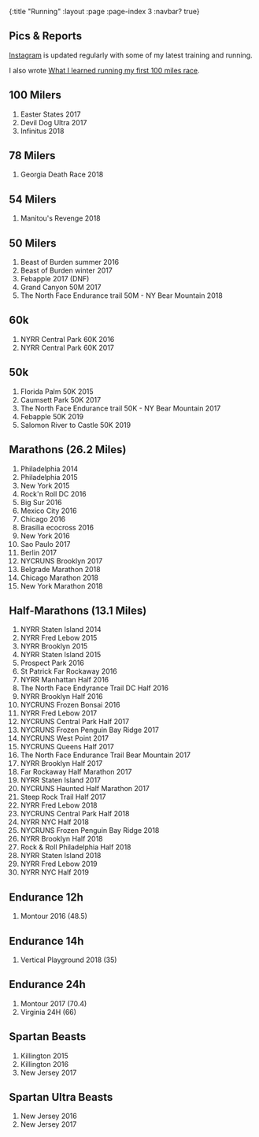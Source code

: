 {:title "Running"
 :layout :page
 :page-index 3
 :navbar? true}

## Pics & Reports

[Instagram](https://instagram.com/tiagoruns) is updated regularly with
some of my latest training and running.

I also wrote [What I learned running my first 100 miles race](https://medium.com/@luchini/what-i-learned-running-my-first-100-miles-race-3a27dcb6c1ae).

## 100 Milers

1. Easter States 2017
2. Devil Dog Ultra 2017
3. Infinitus 2018

## 78 Milers

1. Georgia Death Race 2018

## 54 Milers

1. Manitou's Revenge 2018

## 50 Milers

1. Beast of Burden summer 2016
2. Beast of Burden winter 2017
3. Febapple 2017 (DNF)
4. Grand Canyon 50M 2017
5. The North Face Endurance trail 50M - NY Bear Mountain 2018

## 60k

1. NYRR Central Park 60K 2016
2. NYRR Central Park 60K 2017

## 50k

1. Florida Palm 50K 2015
2. Caumsett Park 50K 2017
3. The North Face Endurance trail 50K - NY Bear Mountain 2017
4. Febapple 50K 2019
5. Salomon River to Castle 50K 2019

## Marathons (26.2 Miles)

1. Philadelphia 2014
2. Philadelphia 2015
3. New York 2015
4. Rock'n Roll DC 2016
5. Big Sur 2016
6. Mexico City 2016
7. Chicago 2016
8. Brasilia ecocross 2016
9. New York 2016
10. Sao Paulo 2017
11. Berlin 2017
12. NYCRUNS Brooklyn 2017
13. Belgrade Marathon 2018
14. Chicago Marathon 2018
15. New York Marathon 2018

## Half-Marathons (13.1 Miles)

1. NYRR Staten Island 2014
2. NYRR Fred Lebow 2015
3. NYRR Brooklyn 2015
4. NYRR Staten Island 2015
5. Prospect Park 2016
6. St Patrick Far Rockaway 2016
7. NYRR Manhattan Half 2016
8. The North Face Endyrance Trail DC Half 2016
9. NYRR Brooklyn Half 2016
10. NYCRUNS Frozen Bonsai 2016
11. NYRR Fred Lebow 2017
12. NYCRUNS Central Park Half 2017
13. NYCRUNS Frozen Penguin Bay Ridge 2017
14. NYCRUNS West Point 2017
15. NYCRUNS Queens Half 2017
16. The North Face Endurance Trail Bear Mountain 2017
17. NYRR Brooklyn Half 2017
18. Far Rockaway Half Marathon 2017
19. NYRR Staten Island 2017
20. NYCRUNS Haunted Half Marathon 2017
21. Steep Rock Trail Half 2017
22. NYRR Fred Lebow 2018
23. NYCRUNS Central Park Half 2018
24. NYRR NYC Half 2018
25. NYCRUNS Frozen Penguin Bay Ridge 2018
26. NYRR Brooklyn Half 2018
27. Rock & Roll Philadelphia Half 2018
28. NYRR Staten Island 2018
29. NYRR Fred Lebow 2019
30. NYRR NYC Half 2019

## Endurance 12h

1. Montour 2016 (48.5)

## Endurance 14h

1. Vertical Playground 2018 (35)

## Endurance 24h

1. Montour 2017 (70.4)
2. Virginia 24H (66)

## Spartan Beasts

1. Killington 2015
2. Killington 2016
3. New Jersey 2017

## Spartan Ultra Beasts

1. New Jersey 2016
2. New Jersey 2017
